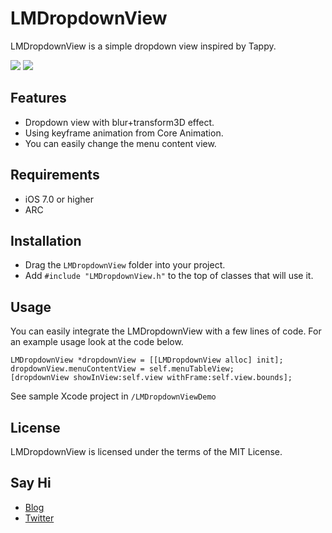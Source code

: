 LMDropdownView
==============
LMDropdownView is a simple dropdown view inspired by Tappy.

![](https://raw.github.com/lminhtm/LMDropdownView/master/Screenshots/screenshot.png)
![](https://raw.github.com/lminhtm/LMDropdownView/master/Screenshots/screenshot2.gif)

## Features
* Dropdown view with blur+transform3D effect.
* Using keyframe animation from Core Animation.
* You can easily change the menu content view.

## Requirements
* iOS 7.0 or higher 
* ARC

## Installation
* Drag the `LMDropdownView` folder into your project.
* Add `#include "LMDropdownView.h"` to the top of classes that will use it.

## Usage
You can easily integrate the LMDropdownView with a few lines of code. For an example usage look at the code below.
```ObjC
LMDropdownView *dropdownView = [[LMDropdownView alloc] init];
dropdownView.menuContentView = self.menuTableView;
[dropdownView showInView:self.view withFrame:self.view.bounds];
```
See sample Xcode project in `/LMDropdownViewDemo`

## License
LMDropdownView is licensed under the terms of the MIT License.

## Say Hi
* [Blog](http://laptrinhiphone.blogspot.com/)
* [Twitter](https://twitter.com/minhluongnguyen)
